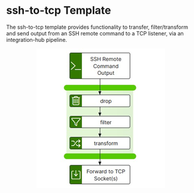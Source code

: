 # ssh-to-tcp Template

The ssh-to-tcp template provides functionality to transfer, filter/transform and send output from an SSH remote command to a TCP listener, via an integration-hub pipeline.

<p align="center">
<img src="../../assets/images/ssh-to-tcp/2.2/flow_ssh-to-tcp.jpg" />
</p>
